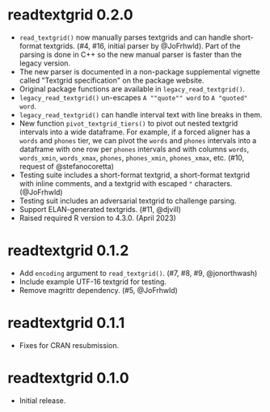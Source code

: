 # readtextgrid 0.2.0

* `read_textgrid()` now manually parses textgrids and can handle short-format 
  textgrids. (#4, #16, initial parser by @JoFrhwld). Part of the parsing is done
  in C++ so the new manual parser is faster than the legacy version.
* The new parser is documented in a non-package supplemental vignette called 
  "Textgrid specification" on the package website.
* Original package functions are available in `legacy_read_textgrid()`.
* `legacy_read_textgrid()` un-escapes `A ""quote"" word` to `A "quoted" word`.
* `legacy_read_textgrid()` can handle interval text with line breaks in them.
* New function `pivot_textgrid_tiers()` to pivot out nested textgrid 
  intervals into a wide dataframe. For example, if a forced aligner has a 
  `words` and `phones` tier, we can pivot the `words` and `phones` 
  intervals into a dataframe with one row per `phones` intervals and with 
  columns `words`, `words_xmin`, `words_xmax`, `phones`, `phones_xmin`, 
  `phones_xmax`, etc. (#10, request of @stefanocoretta)
* Testing suite includes a short-format textgrid, a short-format textgrid 
  with inline comments, and a textgrid with escaped `"` characters. (@JoFrhwld) 
* Testing suit includes an adversarial textgrid to challenge parsing.
* Support ELAN-generated textgrids. (#11, @djvill)
* Raised required R version to 4.3.0. (April 2023)


# readtextgrid 0.1.2

* Add `encoding` argument to `read_textgrid()`. (#7, #8, #9, @jonorthwash)
* Include example UTF-16 textgrid for testing.
* Remove magrittr dependency. (#5, @JoFrhwld)


# readtextgrid 0.1.1

* Fixes for CRAN resubmission.


# readtextgrid 0.1.0

* Initial release.
